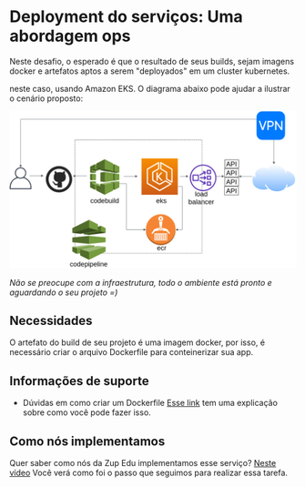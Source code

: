 # Deployment do serviços: Uma abordagem ops

Neste desafio, o esperado é que o resultado de seus builds, sejam imagens docker e artefatos aptos a serem "deployados" em um cluster
kubernetes.

neste caso, usando Amazon EKS. O diagrama abaixo pode ajudar a ilustrar o cenário proposto:

![diagrama desafio deployment](../../recursos/diagramas/diagrama_desafio_deploy.png)

*Não se preocupe com a infraestrutura, todo o ambiente está pronto e aguardando o seu projeto =)*

## Necessidades

O artefato do build de seu projeto é uma imagem docker, por isso, é necessário criar o arquivo Dockerfile para conteinerizar sua app.


## Informações de suporte

- Dúvidas em como criar um Dockerfile [Esse link](LINK-PARA-O-CONTEUDO) tem uma explicação sobre como você pode fazer isso.


## Como nós implementamos

Quer saber como nós da Zup Edu implementamos esse serviço? [Neste vídeo](AQUI-DEVERA-TER-O-LINK-DO-VIDEO-QUE-SERA-EDITADO) Você verá como foi o passo que seguimos para realizar essa tarefa.
